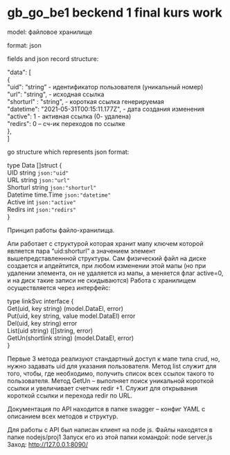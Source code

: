 # gb_go_be1 beckend 1 final kurs work

model: файловое хранилище

format: json

fields  and json record structure:

 "data": [<br>
{<br>
"uid": “string” - идентификатор пользователя (уникальный номер)<br>
"url": "string", -  исходная ссылка<br>
"shorturl" : "string", -  короткая ссылка генерируемая<br>
"datetime": "2021-05-31T00:15:11.177Z", -  дата создания изменения<br>
"active": 1 -  активная ссылка (0- удалена)<br>
"redirs": 0 – сч-ик переходов по ссылке<br>
},<br>
]<br>


go structure which represents json format:

type Data []struct { <br>
UID string 			`json:"uid"`<br>
URL string 			`json:"url"`<br>
Shorturl string 		`json:"shorturl"`<br>
Datetime time.Time 		`json:"datetime"`<br>
Active int  			`json:"active"`<br>
Redirs int 			`json:"redirs"`<br>
}<br>

Принцип работы файло-хранилища.

Апи работает с структурой которая хранит мапу ключем которой является пара “uid:shorturl”
а значением элемент вышепредставленнной структуры. Сам физический файл на диске создается и апдейтится, при любом изменении этой мапы (но при удалении элемента, он не удаляется из мапы, а меняется флаг active=0, и на диск такие записи не скидываются)
Работа с хранилищем осуществляется через интерфейс:

type linkSvc interface {<br>
Get(uid, key string) (model.DataEl, error)<br>
Put(uid, key string, value model.DataEl) error<br>
Del(uid, key string) error<br>
List(uid string) ([]string, error)<br>
GetUn(shortlink string) (model.DataEl, error)<br>
}<br>

Первые 3 метода реализуют стандартный доступ к мапе типа crud, но, нужно задавать uid для указания пользователя.
Метод list служит для того, чтобы, где необходимо, получить список всех ссылок такого то пользователя.
Метод GetUn – выполняет поиск уникальной короткой ссылки и увеличивает счетчик redir +1. Служит для открывания короткой ссылки и перехода redir по URL.

Документация по API находится в папке swagger – конфиг YAML с описанием всех методов и структур.

Для работы с API был написан клиент на node js. Файлы находятся в папке nodejs/proj1
Запуск его из этой папки командой: node server.js
Заход: http://127.0.0.1:8090/
